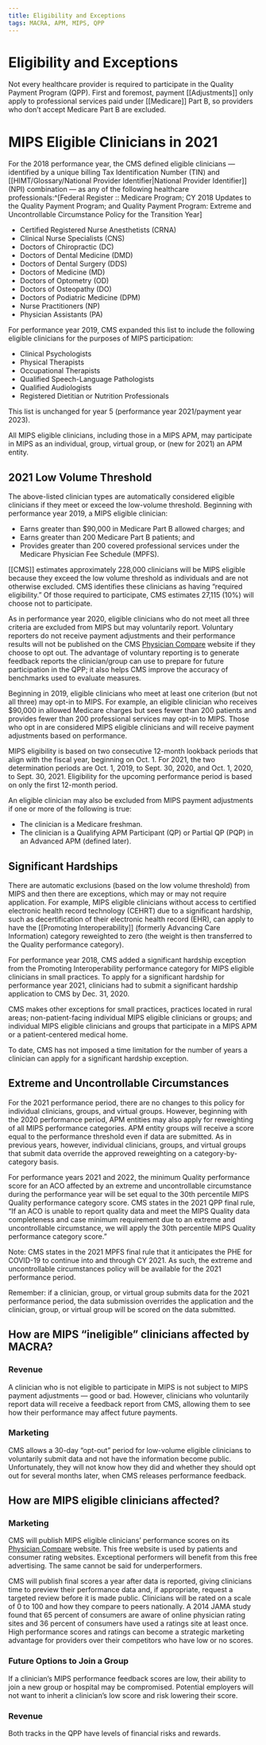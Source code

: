 ```yaml
---
title: Eligibility and Exceptions
tags: MACRA, APM, MIPS, QPP
---
```

# Eligibility and Exceptions
Not every healthcare provider is required to participate in the Quality Payment Program (QPP). First and foremost, payment [[Adjustments]] only apply to professional services paid under [[Medicare]] Part B, so providers who don’t accept Medicare Part B are excluded.

# MIPS Eligible Clinicians in 2021
For the 2018 performance year, the CMS defined eligible clinicians — identified by a unique billing Tax Identification Number (TIN) and [[HIMT/Glossary/National Provider Identifier|National Provider Identifier]] (NPI) combination — as any of the following healthcare professionals:^[Federal Register :: Medicare Program; CY 2018 Updates to the Quality Payment Program; and Quality Payment Program: Extreme and Uncontrollable Circumstance Policy for the Transition Year]

- Certified Registered Nurse Anesthetists (CRNA)
- Clinical Nurse Specialists (CNS)
- Doctors of Chiropractic (DC)
- Doctors of Dental Medicine (DMD)
- Doctors of Dental Surgery (DDS)
- Doctors of Medicine (MD)
- Doctors of Optometry (OD)
- Doctors of Osteopathy (DO)
- Doctors of Podiatric Medicine (DPM)
- Nurse Practitioners (NP)
- Physician Assistants (PA)

For performance year 2019, CMS expanded this list to include the following eligible clinicians for the purposes of MIPS participation:

- Clinical Psychologists
- Physical Therapists
- Occupational Therapists
- Qualified Speech-Language Pathologists
- Qualified Audiologists
- Registered Dietitian or Nutrition Professionals

This list is unchanged for year 5 (performance year 2021/payment year 2023).

All MIPS eligible clinicians, including those in a MIPS APM, may participate in MIPS as an individual, group, virtual group, or (new for 2021) an APM entity.

## 2021 Low Volume Threshold
The above-listed clinician types are automatically considered eligible clinicians if they meet or exceed the low-volume threshold. Beginning with performance year 2019, a MIPS eligible clinician:

- Earns greater than $90,000 in Medicare Part B allowed charges; and
- Earns greater than 200 Medicare Part B patients; and
- Provides greater than 200 covered professional services under the Medicare Physician Fee Schedule (MPFS).

[[CMS]] estimates approximately 228,000 clinicians will be MIPS eligible because they exceed the low volume threshold as individuals and are not otherwise excluded. CMS identifies these clinicians as having “required eligibility.” Of those required to participate, CMS estimates 27,115 (10%) will choose not to participate.

As in performance year 2020, eligible clinicians who do not meet all three criteria are excluded from MIPS but may voluntarily report. Voluntary reporters do not receive payment adjustments and their performance results will not be published on the CMS [Physician Compare](http://www.medicare.gov/physiciancompare/) website if they choose to opt out. The advantage of voluntary reporting is to generate feedback reports the clinician/group can use to prepare for future participation in the QPP; it also helps CMS improve the accuracy of benchmarks used to evaluate measures.

Beginning in 2019, eligible clinicians who meet at least one criterion (but not all three) may opt-in to MIPS. For example, an eligible clinician who receives $90,000 in allowed Medicare charges but sees fewer than 200 patients and provides fewer than 200 professional services may opt-in to MIPS. Those who opt in are considered MIPS eligible clinicians and will receive payment adjustments based on performance.

MIPS eligibility is based on two consecutive 12-month lookback periods that align with the fiscal year, beginning on Oct. 1. For 2021, the two determination periods are Oct. 1, 2019, to Sept. 30, 2020, and Oct. 1, 2020, to Sept. 30, 2021. Eligibility for the upcoming performance period is based on only the first 12-month period.

An eligible clinician may also be excluded from MIPS payment adjustments if one or more of the following is true:
- The clinician is a Medicare freshman.
- The clinician is a Qualifying APM Participant (QP) or Partial QP (PQP) in an Advanced APM (defined later).

## Significant Hardships
There are automatic exclusions (based on the low volume threshold) from MIPS and then there are exceptions, which may or may not require application. For example, MIPS eligible clinicians without access to certified electronic health record technology (CEHRT) due to a significant hardship, such as decertification of their electronic health record (EHR), can apply to have the [[Promoting Interoperability]] (formerly Advancing Care Information) category reweighted to zero (the weight is then transferred to the Quality performance category).

For performance year 2018, CMS added a significant hardship exception from the Promoting Interoperability performance category for MIPS eligible clinicians in small practices. To apply for a significant hardship for performance year 2021, clinicians had to submit a significant hardship application to CMS by Dec. 31, 2020.

CMS makes other exceptions for small practices, practices located in rural areas; non-patient-facing individual MIPS eligible clinicians or groups; and individual MIPS eligible clinicians and groups that participate in a MIPS APM or a patient-centered medical home.

To date, CMS has not imposed a time limitation for the number of years a clinician can apply for a significant hardship exception.

## Extreme and Uncontrollable Circumstances
For the 2021 performance period, there are no changes to this policy for individual clinicians, groups, and virtual groups. However, beginning with the 2020 performance period, APM entities may also apply for reweighting of all MIPS performance categories. APM entity groups will receive a score equal to the performance threshold even if data are submitted. As in previous years, however, individual clinicians, groups, and virtual groups that submit data override the approved reweighting on a category-by-category basis.

For performance years 2021 and 2022, the minimum Quality performance score for an ACO affected by an extreme and uncontrollable circumstance during the performance year will be set equal to the 30th percentile MIPS Quality performance category score. CMS states in the 2021 QPP final rule, “If an ACO is unable to report quality data and meet the MIPS Quality data completeness and case minimum requirement due to an extreme and uncontrollable circumstance, we will apply the 30th percentile MIPS Quality performance category score.”

Note: CMS states in the 2021 MPFS final rule that it anticipates the PHE for COVID-19 to continue into and through CY 2021. As such, the extreme and uncontrollable circumstances policy will be available for the 2021 performance period.

Remember: if a clinician, group, or virtual group submits data for the 2021 performance period, the data submission overrides the application and the clinician, group, or virtual group will be scored on the data submitted.

## How are MIPS “ineligible” clinicians affected by MACRA?
### Revenue
A clinician who is not eligible to participate in MIPS is not subject to MIPS payment adjustments — good or bad. However, clinicians who voluntarily report data will receive a feedback report from CMS, allowing them to see how their performance may affect future payments.

### Marketing
CMS allows a 30-day “opt-out” period for low-volume eligible clinicians to voluntarily submit data and not have the information become public. Unfortunately, they will not know how they did and whether they should opt out for several months later, when CMS releases performance feedback.

## How are MIPS eligible clinicians affected?
### Marketing
CMS will publish MIPS eligible clinicians’ performance scores on its [Physician Compare](<[Physician Compare](http://www.medicare.gov/physiciancompare/) website>) website. This free website is used by patients and consumer rating websites. Exceptional performers will benefit from this free advertising. The same cannot be said for underperformers.

CMS will publish final scores a year after data is reported, giving clinicians time to preview their performance data and, if appropriate, request a targeted review before it is made public. Clinicians will be rated on a scale of 0 to 100 and how they compare to peers nationally. A 2014 JAMA study found that 65 percent of consumers are aware of online physician rating sites and 36 percent of consumers have used a ratings site at least once. High performance scores and ratings can become a strategic marketing advantage for providers over their competitors who have low or no scores.

### Future Options to Join a Group
If a clinician’s MIPS performance feedback scores are low, their ability to join a new group or hospital may be compromised. Potential employers will not want to inherit a clinician’s low score and risk lowering their score.

### Revenue
Both tracks in the QPP have levels of financial risks and rewards.